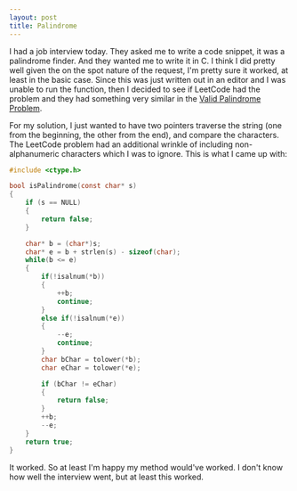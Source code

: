 ```yaml
---
layout: post
title: Palindrome
---
```


I had a job interview today.  They asked me to write a code snippet, it was a palindrome finder.  And they wanted me to write it in C.  I think I did pretty well given the on the spot nature of the request, I'm pretty sure it worked, at least in the basic case.  Since this was just written out in an editor and I was unable to run the function, then I decided to see if LeetCode had the problem and they had something very similar in the [Valid Palindrome Problem](https://leetcode.com/problems/valid-palindrome/).

For my solution, I just wanted to have two pointers traverse the string (one from the beginning, the other from the end), and compare the characters.  The LeetCode problem had an additional wrinkle of including non-alphanumeric characters which I was to ignore.  This is what I came up with:

```c
#include <ctype.h>

bool isPalindrome(const char* s) 
{
    if (s == NULL)
    {
        return false;
    }

    char* b = (char*)s;
    char* e = b + strlen(s) - sizeof(char);
    while(b <= e)
    {
        if(!isalnum(*b))
        {
            ++b;
            continue;
        }
        else if(!isalnum(*e))
        {
            --e;
            continue;
        }
        char bChar = tolower(*b);
        char eChar = tolower(*e);

        if (bChar != eChar)
        {
            return false;
        }
        ++b;
        --e;
    }
    return true;
}
```

It worked.  So at least I'm happy my method would've worked.  I don't know how well the interview went, but at least this worked.